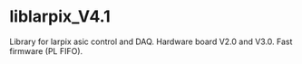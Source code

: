 # liblarpix_V4.1
Library for larpix asic control and DAQ. Hardware board V2.0 and V3.0. Fast firmware (PL FIFO).
